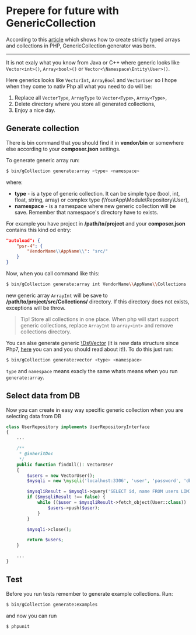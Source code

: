 # Prepere for future with GenericCollection

According to this [article](https://www.sitepoint.com/creating-strictly-typed-arrays-collections-php/)
which shows how to create strictly typed arrays and collections in PHP, GenericCollection generator was born.

---

It is not exaly what you know from Java or C++ where generic looks like
`Vector<int>()`, `Array<bool>()` or `Vector<\Namespace\Entity\User>()`.

Here generics looks like `VectorInt`, `ArrayBool` and `VectorUser`
so I hope when they come to nativ Php all what you need to do will be:
1. Replace all `VectorType`, `ArrayType` to `Vector<Type>`, `Array<Type>`,
2. Delete directory where you store all generated collections,
3. Enjoy a nice day.

## Generate collection

There is bin command that you should find it in **vendor/bin**
or somewhere else according to your **composer.json** settings.

To generate generic array run:

```bash
$ bin/gCollection generate:array <type> <namespace>
```
where:
* **type** - is a type of generic collection. It can be simple type (bool, int, float, string, array)
or complex type (\\YourApp\\Module\\Repository\\User),
* **namespace** - is a namespace where new generic collection will be save.
Remember that namespace's directory have to exists.

For example you have project in **/path/to/project** and your **composer.json** contains this kind od entry:
```json
"autoload": {
    "psr-4": {
        "VendorName\\AppName\\": "src/"
    }
}
```
Now, when you call command like this:
```bash
$ bin/gCollection generate:array int VendorName\\AppName\\Collections
```
new generic array `ArrayInt` will be save to **/path/to/project/src/Collections/** directory.
If this directory does not exists, exceptions will be throw.
> Tip! Store all collections in one place. When php will start support generic collections,
replace `ArrayInt` to `array<int>` and remove collections directory.

You can alse generate generic [\\Ds\\Vector](http://php.net/manual/en/class.ds-vector.php)
(it is new data structure since Php7,
    [here](https://medium.com/@rtheunissen/efficient-data-structures-for-php-7-9dda7af674cd)
    you can and you should read about it!). To do this just run:
```bash
$ bin/gCollection generate:vector <type> <namespace>
```
`type` and `namespace` means exacly the same whats means when you run `generate:array`.

## Select data from DB

Now you can create in easy way specific generic collection when you are selecting data from DB
```php
class UserRepository implements UserRepositoryInterface
{
    ...

    /**
     * @inheritDoc
     */
    public function findAll(): VectorUser
    {
        $users = new VectorUser();
        $mysqli = new \mysqli('localhost:3306', 'user', 'password', 'db');

        $mysqliResult = $mysqli->query('SELECT id, name FROM users LIMIT 10');
        if ($mysqliResult !== false) {
            while (($user = $mysqliResult->fetch_object(User::class)) !== null) {
                $users->push($user);
            }
        }

        $mysqli->close();

        return $users;
    }

    ...
}
```

## Test

Before you run tests remember to generate example collections. Run:
```bash
$ bin/gCollection generate:examples
```
and now you can run
```bash
$ phpunit
```
